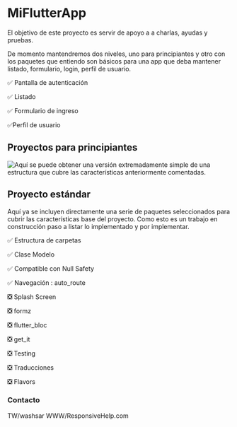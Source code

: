 # MiFlutterApp
 
El objetivo de este proyecto es servir de apoyo a a charlas, ayudas y pruebas.
 
De momento mantendremos dos niveles, uno para principiantes y otro con los paquetes
que entiendo son básicos para una app que deba mantener listado, formulario, login, perfil de usuario.

:white_check_mark: Pantalla de autenticación

:white_check_mark: Listado

:white_check_mark: Formulario de ingreso

:white_check_mark:Perfil de usuario


 ## Proyectos para principiantes
![Aquí](https://github.com/tinoper/miflutterapp/tree/kiss_version) se puede obtener una versión extremadamente simple de una estructura que cubre
 las características anteriormente comentadas.

## Proyecto estándar
Aquí ya se incluyen directamente una serie de paquetes seleccionados para cubrir las características base del proyecto.
Como esto es un trabajo en construcción paso a listar lo implementado y por implementar.

  :white_check_mark: Estructura de carpetas
 
  :white_check_mark: Clase Modelo
  
  :white_check_mark: Compatible con Null Safety
 
  :white_check_mark: Navegación : auto_route

❎ Splash Screen

❎ formz

❎ flutter_bloc

❎ get_it

❎ Testing

❎ Traducciones

❎ Flavors


### Contacto
TW/washsar
WWW/ResponsiveHelp.com



